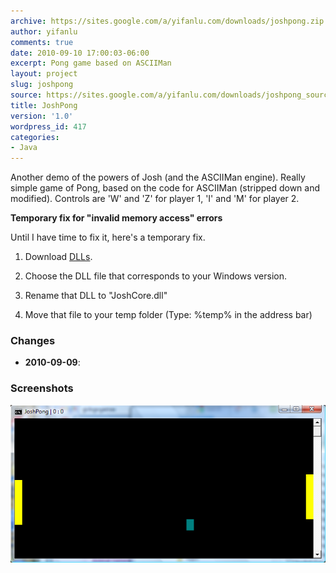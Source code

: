 ```yaml
---
archive: https://sites.google.com/a/yifanlu.com/downloads/joshpong.zip
author: yifanlu
comments: true
date: 2010-09-10 17:00:03-06:00
excerpt: Pong game based on ASCIIMan
layout: project
slug: joshpong
source: https://sites.google.com/a/yifanlu.com/downloads/joshpong_source.zip
title: JoshPong
version: '1.0'
wordpress_id: 417
categories:
- Java
---
```


Another demo of the powers of Josh (and the ASCIIMan engine). Really simple game of Pong, based on the code for ASCIIMan (stripped down and modified). Controls are 'W' and 'Z' for player 1, 'I' and 'M' for player 2.

**Temporary fix for "invalid memory access" errors**

Until I have time to fix it, here's a temporary fix.





  1. Download [DLLs](http://github.com/downloads/yifanlu/Josh/Josh_libraries.zip).


  2. Choose the DLL file that corresponds to your Windows version.


  3. Rename that DLL to "JoshCore.dll"


  4. Move that file to your temp folder (Type: %temp% in the address bar)



### Changes

* **2010-09-09**: 

### Screenshots

![Screen 0](/images/2012/01/joshpong_screen.png)

